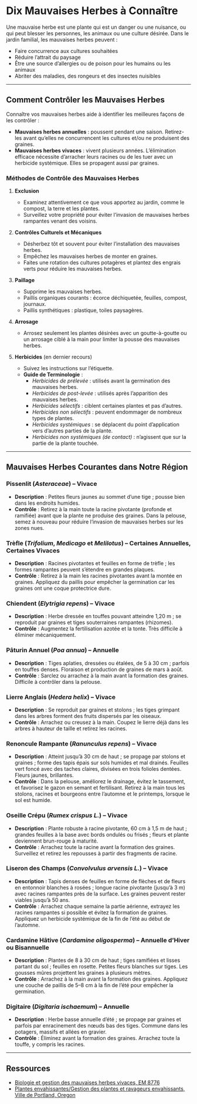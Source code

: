 # Dix Mauvaises Herbes à Connaître

Une mauvaise herbe est une plante qui est un danger ou une nuisance, ou qui peut blesser les personnes, les animaux ou une culture désirée. Dans le jardin familial, les mauvaises herbes peuvent :
- Faire concurrence aux cultures souhaitées
- Réduire l’attrait du paysage
- Être une source d’allergies ou de poison pour les humains ou les animaux
- Abriter des maladies, des rongeurs et des insectes nuisibles

---

## Comment Contrôler les Mauvaises Herbes

Connaître vos mauvaises herbes aide à identifier les meilleures façons de les contrôler :
- **Mauvaises herbes annuelles** : poussent pendant une saison. Retirez-les avant qu’elles ne concurrencent les cultures et/ou ne produisent des graines.
- **Mauvaises herbes vivaces** : vivent plusieurs années. L’élimination efficace nécessite d’arracher leurs racines ou de les tuer avec un herbicide systémique. Elles se propagent aussi par graines.

### Méthodes de Contrôle des Mauvaises Herbes

1. **Exclusion**
   - Examinez attentivement ce que vous apportez au jardin, comme le compost, la terre et les plantes.
   - Surveillez votre propriété pour éviter l’invasion de mauvaises herbes rampantes venant des voisins.

2. **Contrôles Culturels et Mécaniques**
   - Désherbez tôt et souvent pour éviter l’installation des mauvaises herbes.
   - Empêchez les mauvaises herbes de monter en graines.
   - Faites une rotation des cultures potagères et plantez des engrais verts pour réduire les mauvaises herbes.

3. **Paillage**
   - Supprime les mauvaises herbes.
   - Paillis organiques courants : écorce déchiquetée, feuilles, compost, journaux.
   - Paillis synthétiques : plastique, toiles paysagères.

4. **Arrosage**
   - Arrosez seulement les plantes désirées avec un goutte-à-goutte ou un arrosage ciblé à la main pour limiter la pousse des mauvaises herbes.

5. **Herbicides** (en dernier recours)
   - Suivez les instructions sur l’étiquette.
   - **Guide de Terminologie** :
     - *Herbicides de prélevée* : utilisés avant la germination des mauvaises herbes.
     - *Herbicides de post-levée* : utilisés après l’apparition des mauvaises herbes.
     - *Herbicides sélectifs* : ciblent certaines plantes et pas d’autres.
     - *Herbicides non sélectifs* : peuvent endommager de nombreux types de plantes.
     - *Herbicides systémiques* : se déplacent du point d’application vers d’autres parties de la plante.
     - *Herbicides non systémiques (de contact)* : n’agissent que sur la partie de la plante touchée.

---

## Mauvaises Herbes Courantes dans Notre Région

### Pissenlit (*Asteraceae*) – Vivace
- **Description** : Petites fleurs jaunes au sommet d’une tige ; pousse bien dans les endroits humides.
- **Contrôle** : Retirez à la main toute la racine pivotante (profonde et ramifiée) avant que la plante ne produise des graines. Dans la pelouse, semez à nouveau pour réduire l’invasion de mauvaises herbes sur les zones nues.

### Trèfle (*Trifolium*, *Medicago* et *Melilotus*) – Certaines Annuelles, Certaines Vivaces
- **Description** : Racines pivotantes et feuilles en forme de trèfle ; les formes rampantes peuvent s’étendre en grandes plaques.
- **Contrôle** : Retirez à la main les racines pivotantes avant la montée en graines. Appliquez du paillis pour empêcher la germination car les graines ont une coque protectrice dure.

### Chiendent (*Elytrigia repens*) – Vivace
- **Description** : Herbe dressée en touffes pouvant atteindre 1,20 m ; se reproduit par graines et tiges souterraines rampantes (rhizomes).
- **Contrôle** : Augmentez la fertilisation azotée et la tonte. Très difficile à éliminer mécaniquement.

### Pâturin Annuel (*Poa annua*) – Annuelle
- **Description** : Tiges aplaties, dressées ou étalées, de 5 à 30 cm ; parfois en touffes denses. Floraison et production de graines de mars à août.
- **Contrôle** : Sarclez ou arrachez à la main avant la formation des graines. Difficile à contrôler dans la pelouse.

### Lierre Anglais (*Hedera helix*) – Vivace
- **Description** : Se reproduit par graines et stolons ; les tiges grimpant dans les arbres forment des fruits dispersés par les oiseaux.
- **Contrôle** : Arrachez ou creusez à la main. Coupez le lierre déjà dans les arbres à hauteur de taille et retirez les racines.

### Renoncule Rampante (*Ranunculus repens*) – Vivace
- **Description** : Atteint jusqu’à 30 cm de haut ; se propage par stolons et graines ; forme des tapis épais sur sols humides et mal drainés. Feuilles vert foncé avec des taches claires, divisées en trois folioles dentées. Fleurs jaunes, brillantes.
- **Contrôle** : Dans la pelouse, améliorez le drainage, évitez le tassement, et favorisez le gazon en semant et fertilisant. Retirez à la main tous les stolons, racines et bourgeons entre l’automne et le printemps, lorsque le sol est humide.

### Oseille Crépu (*Rumex crispus L.*) – Vivace
- **Description** : Plante robuste à racine pivotante, 60 cm à 1,5 m de haut ; grandes feuilles à la base avec bords ondulés ou frisés ; fleurs et plante deviennent brun-rouge à maturité.
- **Contrôle** : Arrachez toute la racine avant la formation des graines. Surveillez et retirez les repousses à partir des fragments de racine.

### Liseron des Champs (*Convolvulus arvensis L.*) – Vivace
- **Description** : Tapis denses de feuilles en forme de flèches et de fleurs en entonnoir blanches à rosées ; longue racine pivotante (jusqu’à 3 m) avec racines rampantes près de la surface. Les graines peuvent rester viables jusqu’à 50 ans.
- **Contrôle** : Arrachez chaque semaine la partie aérienne, extrayez les racines rampantes si possible et évitez la formation de graines. Appliquez un herbicide systémique de la fin de l’été au début de l’automne.

### Cardamine Hâtive (*Cardamine oligosperma*) – Annuelle d’Hiver ou Bisannuelle
- **Description** : Plantes de 8 à 30 cm de haut ; tiges ramifiées et lisses partant du sol ; feuilles en rosette. Petites fleurs blanches sur tiges. Les gousses mûres projettent les graines à plusieurs mètres.
- **Contrôle** : Arrachez à la main avant la formation des graines. Appliquez une couche de paillis de 5–8 cm à la fin de l’été pour empêcher la germination.

### Digitaire (*Digitaria ischaemum*) – Annuelle
- **Description** : Herbe basse annuelle d’été ; se propage par graines et parfois par enracinement des nœuds bas des tiges. Commune dans les potagers, massifs et allées en gravier.
- **Contrôle** : Éliminez avant la formation des graines. Arrachez toute la touffe, y compris les racines.

---

## Ressources

- [Biologie et gestion des mauvaises herbes vivaces, EM 8776](https://catalog.extension.oregonstate.edu)
- [Plantes envahissantes/Gestion des plantes et ravageurs envahissants, Ville de Portland, Oregon](https://www.portlandoregon.gov)
